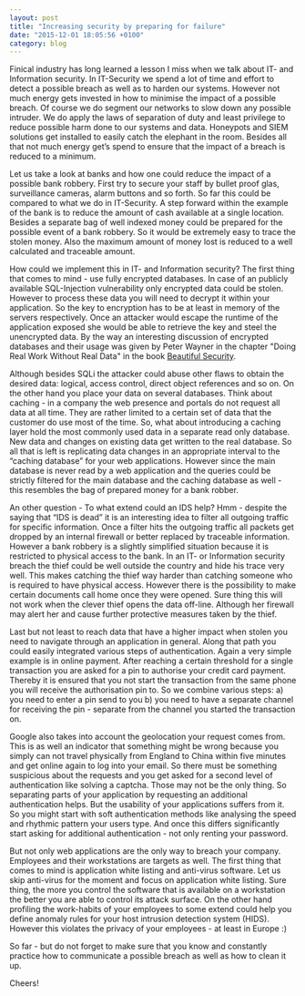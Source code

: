 ```yaml
---
layout: post
title: "Increasing security by preparing for failure"
date: "2015-12-01 18:05:56 +0100"
category: blog 
---
```



Finical industry has long learned a lesson I miss when we talk 
about IT- and Information security. In IT-Security we spend a 
lot of time and effort to detect a possible breach as well as 
to harden our systems. However not much energy gets invested 
in how to minimise the impact of a possible breach. Of course 
we do segment our networks to slow down any possible intruder. 
We do apply the laws of separation of duty and least privilege 
to reduce possible harm done to our systems and data. Honeypots 
and SIEM solutions get installed to easily catch the elephant 
in the room. Besides all that not much energy get’s spend to 
ensure that the impact of a breach is reduced to a minimum.



Let us take a look at banks and how one could reduce the 
impact of a possible bank robbery. First try to secure your 
staff by bullet proof glas, surveillance cameras, alarm buttons 
and so forth. So far this could be compared to what we do in 
IT-Security. A step forward within the example of the bank is 
to reduce the amount of cash available at a single location. 
Besides a separate bag of well indexed money could be prepared 
for the possible event of a bank robbery. So it would be 
extremely easy to trace the stolen money. Also the maximum 
amount of money lost is reduced to a well calculated and 
traceable amount.



How could we implement this in IT- and Information security?
The first thing that comes to mind - use fully encrypted 
databases. In case of an publicly available SQL-Injection 
vulnerability only encrypted data could be stolen. However to 
process these data you will need to decrypt it within your 
application. So the key to encryption has to be at least 
in memory of the servers respectively. Once an attacker 
would escape the runtime of the application exposed she 
would be able to retrieve the key and steel the unencrypted 
data. By the way an interesting discussion of encrypted 
databases and their usage was given by Peter Wayner
in the chapter "Doing Real Work Without Real Data" in the 
book [Beautiful Security](http://shop.oreilly.com/product/9780596527488.do).



Although besides SQLi the attacker could abuse other flaws 
to obtain the desired data: logical, access control, direct 
object references and so on. On the other hand you place your 
data on several databases. Think about caching - in a company 
the web presence and portals do not request all data at all 
time. They are rather limited to a certain set of data that 
the customer do use most of the time. So, what about 
introducing a caching layer hold the most commonly used data 
in a separate read only database. New data and changes on 
existing data get written to the real database. So all that 
is left is replicating data changes in an appropriate interval 
to the “caching database” for your web applications. However 
since the main database is never read by a web application 
and the queries could be strictly filtered for the main 
database and the caching database as well - this resembles 
the bag of prepared money for a bank robber.



An other question - To what extend could an IDS help? 
Hmm - despite the saying that “IDS is dead” it is an interesting 
idea to filter all outgoing traffic for specific information. 
Once a filter hits the outgoing traffic all packets get dropped 
by an internal firewall or better replaced by traceable information.
However a bank robbery is a slightly simplified situation because 
it is restricted to physical access to the bank. In an IT- or 
Information security breach the thief could be well outside the 
country and hide his trace very well. This makes catching the thief 
way harder than catching someone who is required to have physical access.
However there is the possibility to make certain documents call 
home once they were opened. Sure thing this will not work when 
the clever thief opens the data off-line. Although her firewall 
may alert her and cause further protective measures taken by the thief.



Last but not least to reach data that have a higher impact when 
stolen you need to navigate through an application in general. 
Along that path you could easily integrated various steps of 
authentication. Again a very simple example is in online payment. 
After reaching a certain threshold for a single transaction you 
are asked for a pin to authorise your credit card payment. 
Thereby it is ensured that you not start the transaction from the 
same phone you will receive the authorisation pin to. 
So we combine various steps:
a) you need to enter a pin send to you
b) you need to have a separate channel for receiving the pin - 
separate from the channel you started the transaction on.




Google also takes into account the geolocation your request 
comes from. This is as well an indicator that something might 
be wrong because you simply can not travel physically from 
England to China within five minutes and get online again to 
log into your email. So there must be something suspicious 
about the requests and you get asked for a second level of 
authentication like solving a captcha. Those may not be the 
only thing. So separating parts of your application by 
requesting an additional authentication helps. But the 
usability of your applications suffers from it. So you might 
start with soft authentication methods like analysing the speed 
and rhythmic pattern your users type. And once this differs 
significantly start asking for additional authentication - 
not only renting your password.



But not only web applications are the only way to breach your 
company. Employees and their workstations are targets as well. 
The first thing that comes to mind is application white listing 
and anti-virus software. Let us skip anti-virus for the moment 
and focus on application white listing. Sure thing, the more 
you control the software that is available on a workstation 
the better you are able to control its attack surface. On the 
other hand profiling the work-habits of your employees to some 
extend could help you define anomaly rules for your host 
intrusion detection system (HIDS). However this violates the 
privacy of your employees - at least in Europe :)



So far - but do not forget to make sure that you know and 
constantly practice how to communicate a possible breach 
as well as how to clean it up.



Cheers!

